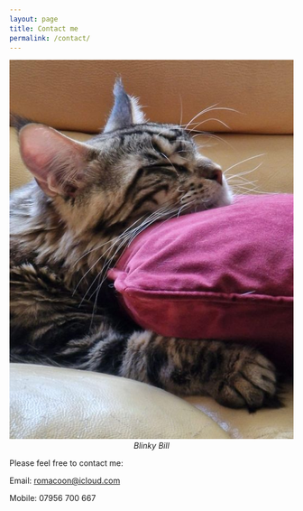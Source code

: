 ```yaml
---
layout: page
title: Contact me
permalink: /contact/
---
```

<div class="align-right" style="text-align:center">
    <img src="/assets/images/gallery/blinky_bill.jpg" class="align-right" alt="">
    <br/>
    <em>Blinky Bill</em>
</div>

Please feel free to contact me:

Email: <a href="mailto:romacoon@icloud.com">romacoon@icloud.com</a>

Mobile: 07956 700 667
